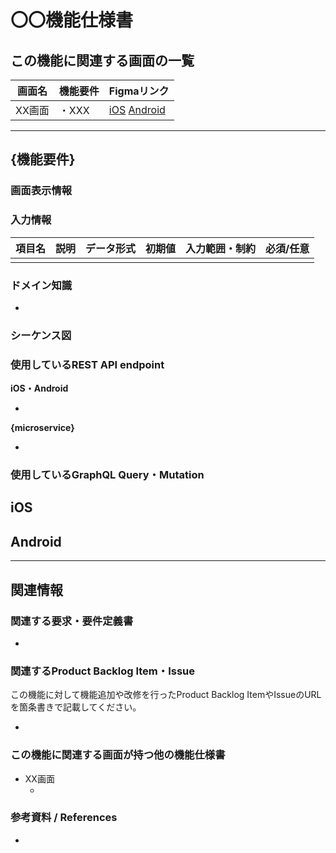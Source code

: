 # 〇〇機能仕様書
## この機能に関連する画面の一覧

<!-- 
この機能に含まれる画面名と、各画面の機能要件を表に記載してください。
iOS、AndroidそれぞれのFigmaのリンクを記載してください。
-->

| 画面名  | 機能要件 | Figmaリンク            |
|------|------|---------------------|
| XX画面 | ・XXX | [iOS]() [Android]() |

---

## {機能要件}

### 画面表示情報

<!--
画面に表示するコンポーネントの表示条件について、Figmaデザインからはわからないようなものをmermaidフローチャートで記載してください。
できるだけエッジケースも含めて記載してください。
Generative AIツールを使ってフローチャートを作成することを強く推奨します。

プロンプト例:

この機能のフローチャート図を作成してください。
「XX画面」は「YY画面」から画面遷移されます。
「」を取得し、もし「」が「」の場合は「」が表示されます。
「」を行うには少なくとも「」が入力されている必要があります。
「」ボタンを押すと「」が行われます。
-->

### 入力情報

<!--
ユーザーが入力するもの(テキストやドメインオブジェクト)は何があるかを表形式で記載してください。
-->

| 項目名 | 説明 | データ形式 | 初期値 | 入力範囲・制約 | 必須/任意 |
|-----|----|-------|-----|---------|-------|
|     |    |       |     |         |       |

### ドメイン知識

<!--
機能仕様を理解するために必要な用語の定義があれば箇条書きで記載してください。
他の機能仕様書でも頻出されるものについては、別途新しくページを作成して相互にリンクを記載することを検討してください。
-->

- 

### シーケンス図

<!--
この機能を利用するユーザーの操作の裏ではどのようなシステムが関係しており、互いに何をやりとりしているのかを説明するシーケンス図を作成してください。
Generative AIツールを使ってフローチャートを作成することを強く推奨します。

プロンプト例:

この機能のシーケンス図を書いてください。
登場人物はユーザー、モバイルアプリ、{microservice}です。
まず、ユーザーはモバイルアプリで「XX画面」を開きます。
モバイルアプリは「」に「」を要求し、「」は「」を返却します。
モバイルアプリはこれらの情報を元に画面表示を行います。
その後、ユーザーがモバイルアプリで「」をすると、「」に対して「」をリクエストして結果をモバイルアプリに返します。
処理が成功したらモバイルアプリは「」を行います。
-->

### 使用しているREST API endpoint

<!--
この機能について各システムで使用しているREST APIのエンドポイント名を箇条書きで記載してください。
-->

**iOS・Android**

- 

**{microservice}**

-

### 使用しているGraphQL Query・Mutation

<!--
この機能についてフロントエンドが定義しているGraphQL Query・MutationファイルのGithubリンクを箇条書きで記載してください。
-->

**iOS**
- 

**Android**
- 

---

## 関連情報

### 関連する要求・要件定義書

<!--
この機能に対して機能追加や改修を行ったプロジェクトの要求・要件定義書のURLを箇条書きで記載してください。
-->

- []()

### 関連するProduct Backlog Item・Issue

この機能に対して機能追加や改修を行ったProduct Backlog ItemやIssueのURLを箇条書きで記載してください。

- []()

### この機能に関連する画面が持つ他の機能仕様書

<!--
この機能に含まれる画面が他にも別の機能を持っている場合があります。
それらの機能仕様書のリンクを箇条書きで記載してください。
-->

- XX画面
    - []()

### 参考資料 / **References**

<!--
その他、この機能に関連する情報のURLを箇条書きで記載してください。
-->

- []()
